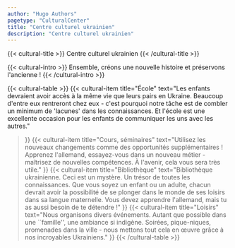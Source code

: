 ```yaml
---
author: "Hugo Authors"
pagetype: "CulturalCenter"
title: "Centre culturel ukrainien"
description: "Centre culturel ukrainien"
---
```


{{< cultural-title >}}
  Centre culturel ukrainien
{{< /cultural-title >}}

{{< cultural-intro >}}
  Ensemble, créons une nouvelle histoire et préservons l'ancienne !
{{< /cultural-intro >}}

{{< cultural-table >}}
   {{<
     cultural-item
     title="École"
     text="Les enfants devraient avoir accès à la même vie que leurs pairs en Ukraine. Beaucoup d'entre eux rentreront chez eux - c'est pourquoi notre tâche est de combler un minimum de 'lacunes' dans les connaissances. Et l'école est une excellente occasion pour les enfants de communiquer les uns avec les autres."
   >}}
   {{<
     cultural-item
     title="Cours, séminaires"
     text="Utilisez les nouveaux changements comme des opportunités supplémentaires ! Apprenez l'allemand, essayez-vous dans un nouveau métier - maîtrisez de nouvelles compétences. À l'avenir, cela vous sera très utile."
   >}}
   {{<
     cultural-item
     title="Bibliothèque"
     text="Bibliothèque ukrainienne. Ceci est un mystère. Un trésor de toutes les connaissances. Que vous soyez un enfant ou un adulte, chacun devrait avoir la possibilité de se plonger dans le monde de ses loisirs dans sa langue maternelle. Vous devez apprendre l'allemand, mais tu as aussi besoin de te détendre !"
   >}}
   {{<
     cultural-item
     title="Loisirs"
     text="Nous organisons divers événements. Autant que possible dans une ``famille'', une ambiance si indigène. Soirées, pique-niques, promenades dans la ville - nous mettons tout cela en œuvre grâce à nos incroyables Ukrainiens."
   >}}
{{< /cultural-table >}}
